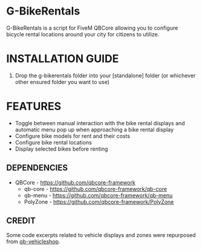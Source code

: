 # G-BikeRentals

G-BikeRentals is a script for FiveM QBCore allowing you to configure bicycle rental locations around your city for citizens to utilize.

<h1>INSTALLATION GUIDE</h1>

1. Drop the g-bikerentals folder into your [standalone] folder (or whichever other ensured folder you want to use)

<h1>FEATURES</h1>

- Toggle between manual interaction with the bike rental displays and automatic menu pop up when approaching a bike rental display
- Configure bike models for rent and their costs
- Configure bike rental locations
- Display selected bikes before renting

**DEPENDENCIES**
-----
- QBCore - https://github.com/qbcore-framework
  - qb-core - https://github.com/qbcore-framework/qb-core
  - qb-menu - https://github.com/qbcore-framework/qb-menu
  - PolyZone - https://github.com/qbcore-framework/PolyZone

**CREDIT**
-----
Some code excerpts related to vehicle displays and zones were repurposed from [qb-vehicleshop](https://github.com/qbcore-framework/qb-vehicleshop).